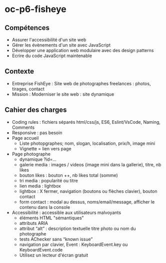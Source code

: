 # oc-p6-fisheye

## Compétences
- Assurer l'accessibilité d'un site web
- Gérer les évènements d'un site avec JavaScript
- Développer une application web modulaire avec des design patterns
- Ecrire du code JavaScript maintenable

## Contexte
- Entreprise FishEye : Site web de photographes freelances : photos, tirages, contact
- Mission : Moderniser le site web : site dynamique

## Cahier des charges
- Coding rules : fichiers séparés html/css/js, ES6, Eslint/VsCode, Naming, Comments 
- Responsive : pas besoin
- Page accueil
	- Liste photopgraphes; nom, slogan, localisation, prix/h, image mini
	- Vignette = lien vers page
- Page photographe
	- dynamique ?id=...
	- galerie media : images / videos (image mini dans la gallerie), titre, nb likes
	- bouton likes : bouton ++, nb likes total (somme)
	- tri media : popularité ou titre
	- lien media : lightbox
	- lightbox : X fermer, navigation (boutons ou flèches clavier), bouton contact
	- form contact : modal au dessus, noms/email/message, afficher le contenu dans la console
- Accessibilité : accessible aux utilisateurs malvoyants 
    - éléments HTML "sémantiques"
    - attributs ARIA
    - attribut “alt” : description textuelle titre photo ou nom du photographe
    - tests AChecker sans “known issue”
    - navigation par clavier, Event : KeyboardEvent.key ou KeyboardEvent.code
    - Utilisez un lecteur d'écran gratuit
